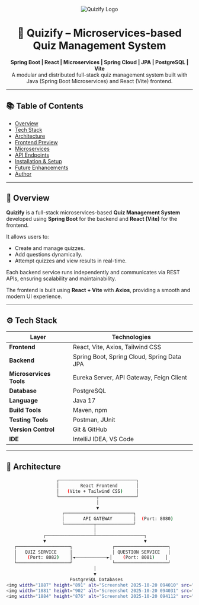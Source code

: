 <!-- HEADER BANNER -->
<p align="center">
  <img src="https://img.shields.io/badge/Project-Quizify-blue?style=for-the-badge&logo=springboot" alt="Quizify Logo">
</p>

<h1 align="center">🎯 Quizify – Microservices-based Quiz Management System</h1>
<p align="center">
  <b>Spring Boot | React | Microservices | Spring Cloud | JPA | PostgreSQL | Vite</b>
  <br/>
  A modular and distributed full-stack quiz management system built with Java (Spring Boot Microservices) and React (Vite) frontend.
</p>

---

## 📚 Table of Contents
- [Overview](#-overview)
- [Tech Stack](#-tech-stack)
- [Architecture](#-architecture)
- [Frontend Preview](#-frontend-preview)
- [Microservices](#-microservices)
- [API Endpoints](#-api-endpoints)
- [Installation & Setup](#-installation--setup)
- [Future Enhancements](#-future-enhancements)
- [Author](#-author)

---

## 🧠 Overview
**Quizify** is a full-stack microservices-based **Quiz Management System** developed using **Spring Boot** for the backend and **React (Vite)** for the frontend.

It allows users to:
- Create and manage quizzes.
- Add questions dynamically.
- Attempt quizzes and view results in real-time.

Each backend service runs independently and communicates via REST APIs, ensuring scalability and maintainability.

The frontend is built using **React + Vite** with **Axios**, providing a smooth and modern UI experience.

---

## ⚙️ Tech Stack

| Layer | Technologies |
|-------|---------------|
| **Frontend** | React, Vite, Axios, Tailwind CSS |
| **Backend** | Spring Boot, Spring Cloud, Spring Data JPA |
| **Microservices Tools** | Eureka Server, API Gateway, Feign Client |
| **Database** | PostgreSQL |
| **Language** | Java 17 |
| **Build Tools** | Maven, npm |
| **Testing Tools** | Postman, JUnit |
| **Version Control** | Git & GitHub |
| **IDE** | IntelliJ IDEA, VS Code |

---

## 🧩 Architecture

```bash
                   ┌─────────────────────────────┐
                   │        React Frontend       │
                   │   (Vite + Tailwind CSS)     │
                   └──────────────┬──────────────┘
                                  │
                                  ▼
                     ┌──────────────────────────┐
                     │       API GATEWAY        │  (Port: 8080)
                     └───────────┬──────────────┘
                                 │
              ┌──────────────────┴──────────────────┐
              ▼                                     ▼
   ┌────────────────────┐               ┌────────────────────┐
   │   QUIZ SERVICE     │               │ QUESTION SERVICE   │
   │    (Port: 8082)    │◄────────────►│    (Port: 8081)    │
   └────────────────────┘               └────────────────────┘
                                 │
                                 ▼
                        PostgreSQL Databases
<img width="1887" height="891" alt="Screenshot 2025-10-20 094010" src="https://github.com/user-attachments/assets/af3671fd-a899-42cb-9fc2-5283a50c384e" />
<img width="1881" height="902" alt="Screenshot 2025-10-20 094031" src="https://github.com/user-attachments/assets/ce946828-24b5-4f93-85bc-865e1ff5eba3" />
<img width="1884" height="876" alt="Screenshot 2025-10-20 094112" src="https://github.com/user-attachments/assets/5a3b879e-912b-41ab-986a-c394b897b5ca" />

